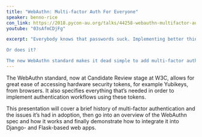 ```yaml
---
title: "WebAuthn: Multi-factor Auth For Everyone"
speaker: benno-rice
con_link: https://2018.pycon-au.org/talks/44258-webauthn-multifactor-auth-for-everyone/
youtube: "03sAfmCDjFg"

excerpt: "Everybody knows that passwords suck. Implementing better things, like multi-factor authentication, can be really tricky and require a bunch of specialist bits though.

Or does it?

The new WebAuthn standard makes it dead simple to add multi-factor authentication to your web app. Let’s find out how!"
---
```


The WebAuthn standard, now at Candidate Review stage at W3C, allows for great ease of accessing hardware security tokens, for example Yubikeys, from browsers. It also specifies everything that’s needed in order to implement authentication workflows using these tokens.

This presentation will cover a brief history of multi-factor authentication and the issues it’s had in adoption, then go into an overview of the WebAuthn spec and how it works and finally demonstrate how to integrate it into Django- and Flask-based web apps.